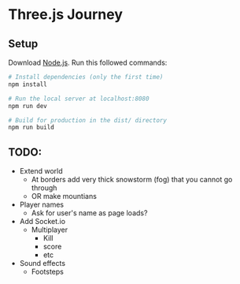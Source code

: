 # Three.js Journey

## Setup
Download [Node.js](https://nodejs.org/en/download/).
Run this followed commands:

``` bash
# Install dependencies (only the first time)
npm install

# Run the local server at localhost:8080
npm run dev

# Build for production in the dist/ directory
npm run build
```

## TODO:
- Extend world
    - At borders add very thick snowstorm (fog) that you cannot go through
    - OR make mountians
- Player names
    - Ask for user's name as page loads?
- Add Socket.io
    - Multiplayer
        - Kill
        - score
        - etc
- Sound effects
    - Footsteps
